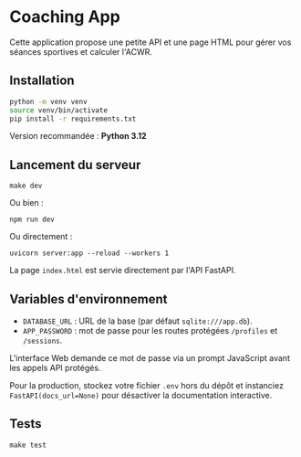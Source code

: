 # Coaching App

Cette application propose une petite API et une page HTML pour gérer vos séances sportives et calculer l'ACWR.

## Installation

```bash
python -m venv venv
source venv/bin/activate
pip install -r requirements.txt
```

Version recommandée : **Python 3.12**

## Lancement du serveur

```
make dev
```
Ou bien :
```
npm run dev
```
Ou directement :
```
uvicorn server:app --reload --workers 1
```

La page `index.html` est servie directement par l'API FastAPI.

## Variables d'environnement

- `DATABASE_URL` : URL de la base (par défaut `sqlite:///app.db`).
- `APP_PASSWORD` : mot de passe pour les routes protégées `/profiles` et `/sessions`.

L'interface Web demande ce mot de passe via un prompt JavaScript avant les appels API protégés.

Pour la production, stockez votre fichier `.env` hors du dépôt et instanciez `FastAPI(docs_url=None)` pour désactiver la documentation interactive.

## Tests

```
make test
```
